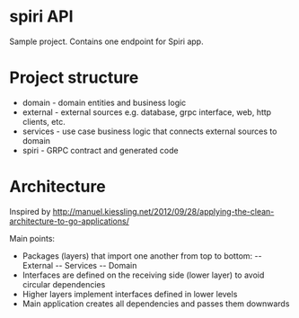 # spiri API

Sample project. Contains one endpoint for Spiri app.

# Project structure
- domain - domain entities and business logic
- external - external sources e.g. database, grpc interface, web, http clients, etc.
- services - use case business logic that connects external sources to domain
- spiri - GRPC contract and generated code

# Architecture
Inspired by http://manuel.kiessling.net/2012/09/28/applying-the-clean-architecture-to-go-applications/

Main points:
- Packages (layers) that import one another from top to bottom:
-- External
-- Services
-- Domain
- Interfaces are defined on the receiving side (lower layer) to avoid circular dependencies
- Higher layers implement interfaces defined in lower levels
- Main application creates all dependencies and passes them downwards
